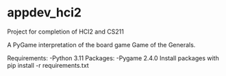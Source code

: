 # appdev_hci2
Project for completion of HCI2 and CS211

A PyGame interpretation of the board game Game of the Generals.

Requirements:
	-Python 3.11
Packages:
	-Pygame 2.4.0
	Install packages with
		pip install -r requirements.txt
